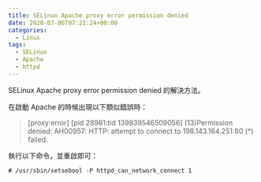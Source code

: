```yaml
---
title: SELinux Apache proxy error permission denied
date: 2020-07-06T07:21:24+00:00
categories:
  - Linux
tags:
  - SELinux
  - Apache
  - httpd
---
```


SELinux Apache proxy error permission denied 的解決方法。

<!--more-->

在啟動 Apache 的時候出現以下類似錯誤時：

> \[proxy:error] [pid 28961:tid 139839546509056\] (13)Permission denied: AH00957: HTTP: attempt to connect to 198.143.164.251:80 (*) failed.

執行以下命令，並重啟即可：

```shell
# /usr/sbin/setsebool -P httpd_can_network_connect 1
```
